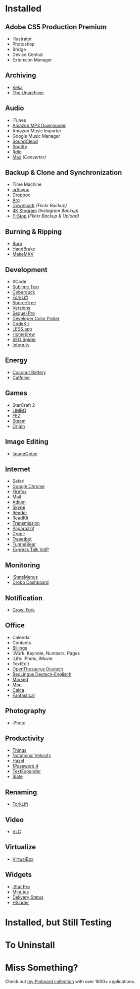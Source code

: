 # Installed 

## Adobe CS5 Production Premium

* Illustrator
* Photoshop
* Bridge
* Device Central
* Extension Manager

## Archiving

* [Keka](http://www.kekaosx.com/)
* [The Unarchiver](http://wakaba.c3.cx/s/apps/unarchiver.html)

## Audio

* iTunes
* [Amazon MP3 Downloader](http://www.amazon.de/gp/dmusic/help/amd.html)
* Amazon Music Importer
* Google Music Manager
* [SoundCleod](https://github.com/salomvary/soundcleod)
* [Spotify](https://www.spotify.com/us/download/mac/)
* [Rdio](http://www.rdio.com/apps/)
* [Max](http://sbooth.org/Max/) *(Converter)*

## Backup & Clone and Synchronization

* Time Machine
* [arRsync](http://arrsync.sourceforge.net/)
* [Dropbox](http://dropbox.com)
* [Arq](http://www.haystacksoftware.com/arq/)
* [Downloadr](http://janten.com/software/mac/downloadr/) *(Flickr Backup)*
* [4K Stogram](http://www.4kdownload.com/products/product-stogram) *(Instagram Backup)*
* [F-Stop](http://www.zamioware.com/Flicker1/Home.html) *(Flickr Backup & Upload)*

## Burning & Ripping

* [Burn](http://burn-osx.sourceforge.net/Pages/English/home.html)
* [HandBrake](http://handbrake.fr/)
* [MakeMKV](http://www.makemkv.com)

## Development

* XCode
* [Sublime Text](http://www.sublimetext.com/)
* [Cyberduck](http://cyberduck.ch/)
* [ForkLift](http://www.binarynights.com/forklift)
* [SourceTree](http://www.sourcetreeapp.com)
* [Versions](http://www.versionsapp.com/)
* [Sequel Pro](http://www.sequelpro.com/)
* [Developer Color Picker](http://www.panic.com/~wade/picker/)
* [CodeKit](http://incident57.com/codekit/)
* [LESS.app](http://incident57.com/less/)
* [Homebrew](http://mxcl.github.com/homebrew/)
* [SEO Spider](http://www.screamingfrog.co.uk/seo-spider/)
* [Integrity](http://peacockmedia.co.uk/integrity/)

## Energy

* [Coconut Battery](http://www.coconut-flavour.com/coconutbattery/)
* [Caffeine](http://lightheadsw.com/caffeine/)

## Games

* StarCraft 2 
* [LIMBO](http://limbogame.org)
* [FEZ](http://fezgame.com)
* [Steam](http://store.steampowered.com)
* [Origin](https://www.origin.com)

## Image Editing

* [ImageOptim](http://imageoptim.pornel.net/)

## Internet

* Safari
* [Google Chrome](http://www.google.com/chrome/)
* [Firefox](http://www.mozilla-europe.org/en/firefox/)
* Mail
* [Adium](http://adium.im/)
* [Skype](http://skype.com)
* [Reeder](http://reederapp.com/)
* [ReadKit](http://readkitapp.com)
* [Transmission](http://www.transmissionbt.com/)
* [Paparazzi!](http://derailer.org/paparazzi/)
* [Droplr](http://droplr.com)
* [Tweetbot](http://tapbots.com/tweetbot_mac/)
* [TunnelBear](http://www.tunnelbear.com/)
* [Express Talk VoIP](http://www.nch.com.au/talk/index.html)

## Monitoring

* [iStatsMenus](http://www.islayer.com/apps/istatmenus/)
* [Drobo Dashboard](http://www.drobo.com/products/drobo-dashboard/)

## Notification

* [Growl Fork](http://www.macupdate.com/app/mac/41038/growl-fork)

## Office

* Calendar
* Contacts
* [Billings](http://www.marketcircle.com/billings/)
* iWork: Keynote, Numbers, Pages
* iLife: iPhoto, iMovie
* TextEdit
* [OpenThesaurus Deutsch](http://www.tekl.de/deutsch/Lexikon-Plugins.html)
* [BeoLingus Deutsch-Englisch](http://www.tekl.de/deutsch/Lexikon-Plugins.html)
* [Marked](http://markedapp.com/)
* [Mou](http://mouapp.com/)
* [Calca](http://calca.io)
* [Fantastical](http://flexibits.com/)

## Photography

* iPhoto

## Productivity

* [Things](http://culturedcode.com/things/)
* [Notational Velocity](http://notational.net/)
* [Hazel](http://www.noodlesoft.com/hazel.php)
* [1Password 4](http://agilewebsolutions.com/products/1Password)
* [TextExpander](http://smilesoftware.com/TextExpander/)
* [Slate](https://github.com/jigish/slate)

## Renaming

* [ForkLift](http://www.binarynights.com/forklift)

## Video

* [VLC](http://www.videolan.org/vlc/)

## Virtualize

* [VirtualBox](http://www.virtualbox.org/)

## Widgets

* [iStat Pro](http://www.islayer.com/apps/istatpro/)
* [Minutes](http://www.macupdate.com/info.php/id/24218/minutes)
* [Delivery Status](http://junecloud.com/software/mac/delivery-status.html)
* [HSLider](http://bclennox.com/projects/hslider)


# Installed, but Still Testing 


# To Uninstall


# Miss Something?

Check out [my Pinboard collection](https://pinboard.in/u:michaelx/t:mac/t:application/) with over 1600+ applications.